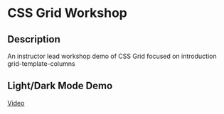 # CSS Grid Workshop

## Description
An instructor lead workshop demo of CSS Grid focused on introduction grid-template-columns

## Light/Dark Mode Demo
[Video](https://drive.google.com/file/d/1UpcfXg-GgaGDsAkqJIAj35VzdmbPovkW/view?usp=sharing)
